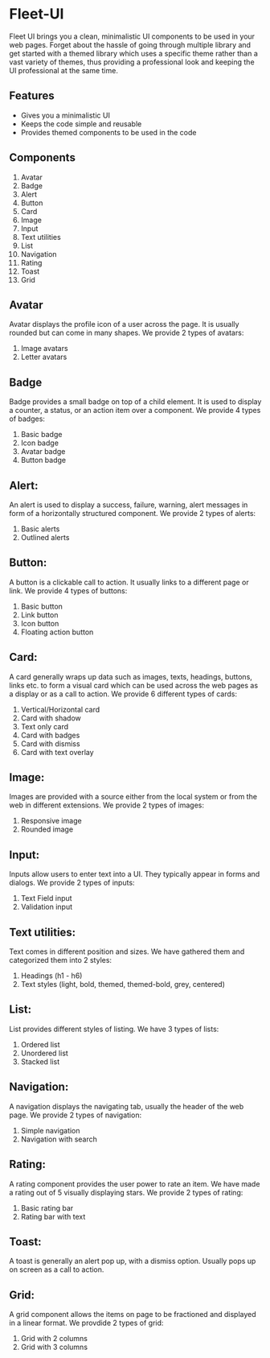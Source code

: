 # Fleet-UI
Fleet UI brings you a clean, minimalistic UI components to be used in your web pages. Forget about the hassle of going through multiple library and get started with a themed library which uses a specific theme rather than a vast variety of themes, thus providing a professional look and keeping the UI professional at the same time.

## Features
* Gives you a minimalistic UI
* Keeps the code simple and reusable
* Provides themed components to be used in the code

## Components
1. Avatar
2. Badge
3. Alert
4. Button
5. Card
6. Image
7. Input
8. Text utilities
9. List
10. Navigation
11. Rating
12. Toast
13. Grid

## Avatar
Avatar displays the profile icon of a user across the page. It is usually rounded but can come in many shapes.
We provide 2 types of avatars:
1. Image avatars
2. Letter avatars

## Badge
Badge provides a small badge on top of a child element. It is used to display a counter, a status, or an action item over a component.
We provide 4 types of badges:
1. Basic badge
2. Icon badge
3. Avatar badge
4. Button badge

## Alert:
An alert is used to display a success, failure, warning, alert messages in form of a horizontally structured component.
We provide 2 types of alerts:
1. Basic alerts
2. Outlined alerts

## Button:
A button is a clickable call to action. It usually links to a different page or link.
We provide 4 types of buttons:
1. Basic button
2. Link button
3. Icon button
4. Floating action button

## Card:
A card generally wraps up data such as images, texts, headings, buttons, links etc. to form a visual card which can be used across the web pages as a display or as a call to action.
We provide 6 different types of cards:
1. Vertical/Horizontal card
2. Card with shadow
3. Text only card
4. Card with badges
5. Card with dismiss
6. Card with text overlay

## Image:
Images are provided with a source either from the local system or from the web in different extensions.
We provide 2 types of images:
1. Responsive image
2. Rounded image

## Input:
Inputs allow users to enter text into a UI. They typically appear in forms and dialogs.
We provide 2 types of inputs:
1. Text Field input
2. Validation input

## Text utilities:
Text comes in different position and sizes. We have gathered them and categorized them into 2 styles:
1. Headings (h1 - h6)
2. Text styles (light, bold, themed, themed-bold, grey, centered)

## List:
List provides different styles of listing.
We have 3 types of lists:
1. Ordered list
2. Unordered list
3. Stacked list

## Navigation:
A navigation displays the navigating tab, usually the header of the web page.
We provide 2 types of navigation:
1. Simple navigation
2. Navigation with search

## Rating:
A rating component provides the user power to rate an item. We have made a rating out of 5 visually displaying stars.
We provide 2 types of rating:
1. Basic rating bar
2. Rating bar with text

## Toast:
A toast is generally an alert pop up, with a dismiss option. Usually pops up on screen as a call to action.

## Grid:
A grid component allows the items on page to be fractioned and displayed in a linear format.
We provdide 2 types of grid:
1. Grid with 2 columns
2. Grid with 3 columns



